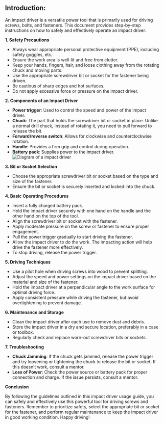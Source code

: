 ## Introduction:

An impact driver is a versatile power tool that is primarily used for driving screws, bolts, and fasteners. This document provides step-by-step instructions on how to safely and effectively operate an impact driver.

**1. Safety Precautions**

- Always wear appropriate personal protective equipment (PPE), including safety goggles, etc.
- Ensure the work area is well-lit and free from clutter.
- Keep your hands, fingers, hair, and loose clothing away from the rotating chuck and moving parts.
- Use the appropriate screwdriver bit or socket for the fastener being driven.
- Be cautious of sharp edges and hot surfaces.
- Do not apply excessive force or pressure on the impact driver.

**2. Components of an Impact Driver**

- **Power trigger**: Used to control the speed and power of the impact driver.
- **Chuck**: The part that holds the screwdriver bit or socket in place. Unlike a normal drill chuck, instead of rotating it, you need to pull forward to release the bit.
- **Forward/reverse switch**: Allows for clockwise and counterclockwise rotation.
- **Handle**: Provides a firm grip and control during operation.
- **Battery pack**: Supplies power to the impact driver.
![Diagram of a impact driver](https://cdn.discordapp.com/attachments/983922080879869962/1127040973503987712/CID-3-1.png)

**3. Bit or Socket Selection**

- Choose the appropriate screwdriver bit or socket based on the type and size of the fastener.
- Ensure the bit or socket is securely inserted and locked into the chuck.

**4. Basic Operating Procedures**

- Insert a fully charged battery pack.
- Hold the impact driver securely with one hand on the handle and the other hand on the top of the tool.
- Align the screwdriver bit or socket with the fastener.
- Apply moderate pressure on the screw or fastener to ensure proper engagement.
- Pull the power trigger gradually to start driving the fastener.
- Allow the impact driver to do the work. The impacting action will help drive the fastener more effectively.
- To stop driving, release the power trigger.

**5. Driving Techniques**

- Use a pilot hole when driving screws into wood to prevent splitting.
- Adjust the speed and power settings on the impact driver based on the material and size of the fastener.
- Hold the impact driver at a perpendicular angle to the work surface for optimal driving force.
- Apply consistent pressure while driving the fastener, but avoid overtightening to prevent damage.

**6. Maintenance and Storage**

- Clean the impact driver after each use to remove dust and debris.
- Store the impact driver in a dry and secure location, preferably in a case or toolbox.
- Regularly check and replace worn-out screwdriver bits or sockets.

**7. Troubleshooting**

- **Chuck Jamming**: If the chuck gets jammed, release the power trigger and try loosening or tightening the chuck to release the bit or socket. If this doesn’t work, consult a mentor.
- **Loss of Power**: Check the power source or battery pack for proper connection and charge. If the issue persists, consult a mentor.

**Conclusion**

By following the guidelines outlined in this impact driver usage guide, you can safely and effectively use this powerful tool for driving screws and fasteners. Remember to prioritize safety, select the appropriate bit or socket for the fastener, and perform regular maintenance to keep the impact driver in good working condition. Happy driving!